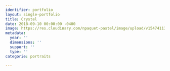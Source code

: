 ```yaml
---
identifier: portfolio
layout: single-portfolio
title: Crystel
date: 2018-09-10 00:00:00 -0400
image: https://res.cloudinary.com/npaquet-pastel/image/upload/v1547411332/Crystelle%20pastel%20avec%20Francois.jpg
metadata:
  year: ''
  dimensions: ''
  support: ''
  type: ''
categorie: portraits

---
```

